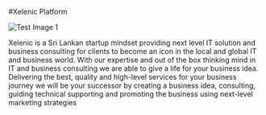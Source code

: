 #Xelenic Platform


![Test Image 1](https://raw.githubusercontent.com/Icovden/icoden_core/master/public/diagram.png)




Xelenic  is a Sri Lankan startup mindset providing next level IT solution and business consulting for clients to become
an icon in the local and global IT and business world.
With our expertise and out of the box thinking mind in IT and business consulting we are able to give a life for your business idea. Delivering the best, quality and high-level services for your business journey we will be your successor by creating a business idea, consulting, guiding technical supporting and promoting the business using next-level marketing strategies
